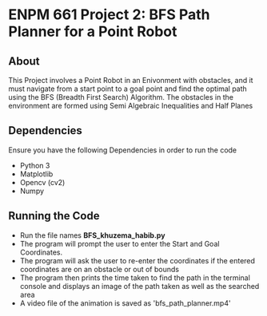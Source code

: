 # ENPM 661 Project 2: BFS Path Planner for a Point Robot
## About
This Project involves a Point Robot in an Enivonment with obstacles, and it must navigate from a start point to a goal point and find the optimal path using the BFS (Breadth First Search) Algorithm. The obstacles in the environment are formed using Semi Algebraic Inequalities and Half Planes

## Dependencies
Ensure you have the following Dependencies in order to run the code
- Python 3
- Matplotlib
- Opencv (cv2)
- Numpy

## Running the Code 
- Run the file names **BFS_khuzema_habib.py**
- The program will prompt the user to enter the Start and Goal Coordinates.
- The program will ask the user to re-enter the coordinates if the entered coordinates are on an obstacle or out of bounds
- The program then prints the time taken to find the path in the terminal console and displays an image of the path taken as well as the searched area
- A video file of the animation is saved as 'bfs_path_planner.mp4'


